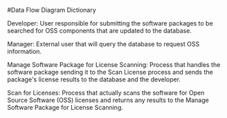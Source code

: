 #Data Flow Diagram Dictionary

Developer: User responsible for submitting the software packages to be searched for OSS components that are updated to the database.

Manager: External user that will query the database to request OSS information.

Manage Software Package for License Scanning: Process that handles the software package sending it to the Scan License process and sends the package's license results to the database and the developer.

Scan for Licenses: Process that actually scans the software for Open Source Software (OSS) licenses and returns any results to the Manage Software Package for License Scanning.

